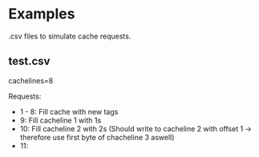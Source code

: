 # Examples

.csv files to simulate cache requests.

## test.csv
cachelines=8

Requests:
- 1 - 8: Fill cache with new tags
- 9: Fill cacheline 1 with 1s
- 10: Fill cacheline 2 with 2s (Should write to cacheline 2 with offset 1 -> therefore use first byte of chacheline 3 aswell)
- 11: